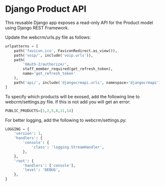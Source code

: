 # Django Product API

This reusable Django app exposes a read-only API for the Product model using Django REST Framework.

Update the webcrm/urls.py file as follows:
```python
urlpatterns = [
    path('favicon.ico', FaviconRedirect.as_view()),
    path('voip/', include('voip.urls')),
    path(
        'OAuth-2/authorize/',
        staff_member_required(get_refresh_token), 
        name='get_refresh_token'
    ),   
    path('api/', include('djangocrmapi.urls', namespace='djangocrmapi')),
]
```

To specify which products will be exosed, add the following line to webcrm/settings.py file.
If this is not add you will get an error:
```python
PUBLIC_PRODUCTS=[1,2,5,8,11,14]
```

For better logging, add the following to webcrm/settings.py:
```python
LOGGING = {
    'version': 1,
    'handlers': {
        'console': {
            'class': 'logging.StreamHandler',
        },
    },
    'root': {
        'handlers': ['console'],
        'level': 'DEBUG',
    },
}
```


